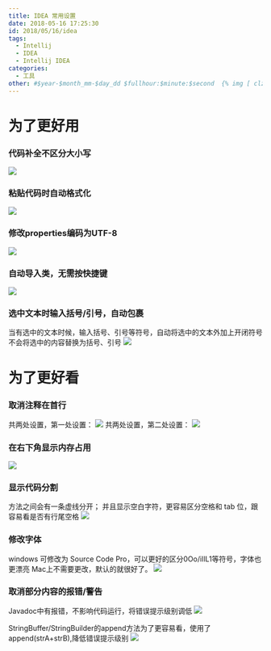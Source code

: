 ```yaml
---
title: IDEA 常用设置
date: 2018-05-16 17:25:30
id: 2018/05/16/idea
tags:
  - Intellij
  - IDEA
  - Intellij IDEA
categories:
  - 工具
other: #$year-$month_mm-$day_dd $fullhour:$minute:$second  {% img [ clz1 clz2 ] /20180511152752.png 300 200 tttttt aaa %}
---
```


# 为了更好用

### 代码补全不区分大小写
![](/20180511152752.png)

### 粘贴代码时自动格式化
![](/20180514174740.png)

### 修改properties编码为UTF-8
![](/20180511152852.png)

### 自动导入类，无需按快捷键
![](/20180511152648.png)

### 选中文本时输入括号/引号，自动包裹
当有选中的文本时候，输入括号、引号等符号，自动将选中的文本外加上开闭符号
不会将选中的内容替换为括号、引号
![](/20180511152625.png)

# 为了更好看

### 取消注释在首行
共两处设置，第一处设置：
![](/20180516104205.png)
共两处设置，第二处设置：
![](/20180516104346.png)

### 在右下角显示内存占用
![](/20180511152920.png)

### 显示代码分割
方法之间会有一条虚线分开；
并且显示空白字符，更容易区分空格和 tab 位，跟容易看是否有行尾空格
![](/20180511152714.png)

### 修改字体
windows 可修改为 Source Code Pro，可以更好的区分0Oo/iIlL1等符号，字体也更漂亮
Mac上不需要更改，默认的就很好了。
![](/20180511152827.png)

### 取消部分内容的报错/警告
Javadoc中有报错，不影响代码运行，将错误提示级别调低
![](/20180515102357.png)

StringBuffer/StringBuilder的append方法为了更容易看，使用了append(strA+strB),降低错误提示级别
![](/20180515102417.png)
